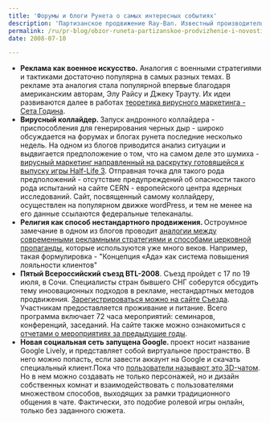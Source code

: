 ```yaml
---
title: 'Форумы и блоги Рунета о самых интересных событиях'
description: 'Партизанское продвижение Ray-Ban. Известный производитель темных очков устроил флэшмоб в Нью-Йорке: люди в черных футболках и очках Ray-Ban собрались около огромных баннеров и замерли на несколько минут. В прошлом году Ray-Ban также продвигались с помощью нестандартного флэшмоба - на улицах Нью-Йорка специально нанятые аниматоры устраивали "волейбол" очками Ray-Ban, ловя их без помощи рук, только носом. Как и прежняя акция, нынешний флэшмоб получил широкое освещение в прессе и привлек внимание прохожих.'
permalink: /ru/pr-blog/obzor-runeta-partizanskoe-prodvizhenie-i-novosti-virtualnosti
date: 2008-07-10

---
```


<ul>
<li><strong>Реклама как военное искусство.</strong> Аналогия с военными стратегиями и тактиками достаточно популярна в самых разных темах. В рекламе эта аналогия стала популярной впервые благодаря американским авторам, Элу Райсу и Джеку Трауту. Их идеи развиваются далее в работах <a href="https://dkvartal.ru/tedeev/4575">теоретика вирусного маркетинга - Сета Година</a>.</li>
<li><strong>Вирусный коллайдер. </strong> Запуск андронного коллайдера - приспособления для генерирования черных дыр - широко обсуждается на форумах и блогах рунета последние несколько недель. На одном из блогов приводится анализ ситуации и выдвигается предположение о том, что на самом деле это шумиха - <a href="https://date-naoki.ya.ru/replies.xml?item_no=4365&amp;ncrnd=7745">вирусный маркетинг направленный на раскрутку готовящейся к выпуску игры Half-Life 3</a>. Отправная точка для такого рода предположений - отсутствие предупреждений об опасности такого рода испытаний на сайте CERN - европейского центра ядерных исследований. Сайт, посвященный самому коллайдеру, осуществлен на популярном движке wordPress, и тем не менее на его данные ссылаются федеральные телеканалы.</li>
<li><strong> Религия как способ нестандартного продвижения. </strong> Остроумное замечание в одном из блогов проводит <a href="https://henyk.livejournal.com/43443.html">аналогии между современными рекламными стратегиями и способами церковной пропаганды</a>, которые используются уже много веков. Например, такая формулировка - "Концепция «Ада» как система повышения лояльности клиентов" </li>
<li><strong>Пятый Всероссийский съезд BTL-2008</strong>. Съезд пройдет с 17 по 19 июля, в Сочи. Специалисты стран бывшего СНГ соберутся обсудить тему иноовационных подходов в рекламе, нестандартных методов продвижения. <a href="https://www.2008.btlregion.ru/">Зарегистрироваться можно на сайте Съезда</a>. Участникам предоставляется проживание и питание. Всего программа включает 72 часа мероприятий: семинаров, конференций, заседаний. На сайте также можно ознакомиться с <a href="https://www.2008.btlregion.ru/piter/index.htm">отчетами о мероприятиях за предыдущие годы</a>.</li>
<li><strong>Новая социальная сеть запущена Google. </strong> проект носит название Google Lively, и представляет собой виртуальное пространство. В него можно попасть, если завести аккаунт на Google  и скачать специальный клиент.Пока что <a href="https://kozerojka.livejournal.com/401006.html">пользователи называют это 3D-чатом</a>. Но в нем можно создавать не только персонажей, но и дизайн собственных комнат и взаимодействовать с пользователями множеством способов, выходящих за рамки традиционного общения в чате. Фактически, это подобие ролевой игры онлайн, только без заданного сюжета.</li>
</ul>

